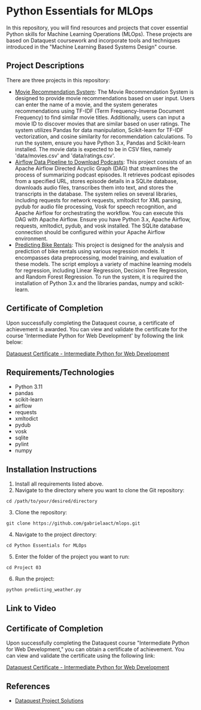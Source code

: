 # Python Essentials for MLOps
In this repository, you will find resources and projects that cover essential Python skills for Machine Learning Operations (MLOps). These projects are based on Dataquest coursework and incorporate tools and techniques introduced in the "Machine Learning Based Systems Design" course.

## Project Descriptions
There are three projects in this repository:

- [Movie Recommendation System](https://github.com/gabrielaact/mlops/tree/main/Python%20Essentials%20for%20MLOps/Project%2001): The Movie Recommendation System is designed to provide movie recommendations based on user input. Users can enter the name of a movie, and the system generates recommendations using TF-IDF (Term Frequency-Inverse Document Frequency) to find similar movie titles. Additionally, users can input a movie ID to discover movies that are similar based on user ratings. The system utilizes Pandas for data manipulation, Scikit-learn for TF-IDF vectorization, and cosine similarity for recommendation calculations. To run the system, ensure you have Python 3.x, Pandas and Scikit-learn installed. The movie data is expected to be in CSV files, namely 'data/movies.csv' and 'data/ratings.csv'.
- [Airflow Data Pipeline to Download Podcasts](https://github.com/gabrielaact/mlops/tree/main/Python%20Essentials%20for%20MLOps/Project%2002): This project consists of an Apache Airflow Directed Acyclic Graph (DAG) that streamlines the process of summarizing podcast episodes. It retrieves podcast episodes from a specified URL, stores episode details in a SQLite database, downloads audio files, transcribes them into text, and stores the transcripts in the database. The system relies on several libraries, including requests for network requests, xmltodict for XML parsing, pydub for audio file processing, Vosk for speech recognition, and Apache Airflow for orchestrating the workflow. You can execute this DAG with Apache Airflow. Ensure you have Python 3.x, Apache Airflow, requests, xmltodict, pydub, and vosk installed. The SQLite database connection should be configured within your Apache Airflow environment.
- [Predicting Bike Rentals](https://github.com/gabrielaact/mlops/tree/main/Python%20Essentials%20for%20MLOps/Project%2003): This project is designed for the analysis and prediction of bike rentals using various regression models. It encompasses data preprocessing, model training, and evaluation of these models. The script employs a variety of machine learning models for regression, including Linear Regression, Decision Tree Regression, and Random Forest Regression. To run the system, it is required the installation of Python 3.x and the libraries pandas, numpy and scikit-learn.

## Certificate of Completion

Upon successfully completing the Dataquest course, a certificate of achievement is awarded. You can view and validate the certificate for the course 'Intermediate Python for Web Development' by following the link below:

[Dataquest Certificate - Intermediate Python for Web Development](https://app.dataquest.io/view_cert/MLO6Y4AP90Y4EETQXE7C)


## Requirements/Technologies

- Python 3.11
- pandas
- scikit-learn
- airflow
- requests
- xmltodict
- pydub
- vosk
- sqlite
- pylint
- numpy

## Installation Instructions

1. Install all requirements listed above.
2. Navigate to the directory where you want to clone the Git repository:
```
cd /path/to/your/desired/directory
```
3. Clone the repository:
```
git clone https://github.com/gabrielaact/mlops.git
```
4. Navigate to the project directory:
```
cd Python Essentials for MLOps
```
5. Enter the folder of the project you want to run:
```
cd Project 03
```
6. Run the project:
```
python predicting_weather.py
```

## Link to Video


## Certificate of Completion

Upon successfully completing the Dataquest course "Intermediate Python for Web Development," you can obtain a certificate of achievement. You can view and validate the certificate using the following link:

[Dataquest Certificate - Intermediate Python for Web Development](https://app.dataquest.io/view_cert/MLO6Y4AP90Y4EETQXE7C)


## References

- [Dataquest Project Solutions](https://github.com/dataquestio/solutions)

